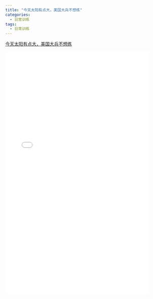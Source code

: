 ```yaml
---
title: "今天太阳有点大，美国大兵不想练"
categories:
  - 日常训练
tags:
  - 日常训练
---
```


[今天太阳有点大，美国大兵不想练](https://www.bilibili.com/video/BV1am4y1R79W)

<iframe width="90%" height="768" src="//player.bilibili.com/player.html?aid=679355672&bvid=BV1am4y1R79W&cid=517880182&page=1" scrolling="no" border="0" frameborder="no" framespacing="0" allowfullscreen="true"> </iframe>

